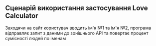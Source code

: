 Сценарій використання застосування Love Calculator
-------------------------------------------------------
Заходячи на сайт користувач вводить ім'я №1 та ім'я №2, програма відправляє запит з даними до зонішнього API та повертає процент сумісності людей по іменам

